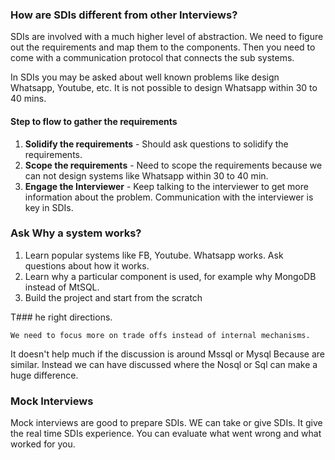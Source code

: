 ### How are SDIs different from other Interviews?
SDIs are involved with a much higher level of abstraction. We need to figure out the requirements and map them to the 
components. Then you need to come with a communication protocol that connects the sub systems.

In SDIs you may be asked about well known problems like design Whatsapp, Youtube, etc. It is not possible to design 
Whatsapp within 30 to 40 mins.

#### Step to flow to gather the requirements
    
1. **Solidify the requirements** - Should ask questions to solidify the requirements.
2. **Scope the requirements** - Need to scope the requirements because we can not design systems like Whatsapp within 
30 to 40 min. 
3. **Engage the Interviewer** - Keep talking to the interviewer to get more information about the problem. 
Communication with the interviewer is key in SDIs.

### Ask Why a system works?
1. Learn popular systems like FB, Youtube. Whatsapp works. Ask questions about how it works. 
2. Learn why a particular component is used, for example why MongoDB instead of MtSQL. 
3. Build the project and start from the scratch

T### he right directions.
    
    We need to focus more on trade offs instead of internal mechanisms.
It doesn't help much if the discussion is around Mssql or Mysql Because are similar. Instead we can have discussed where the Nosql or Sql can make a huge difference.

### Mock Interviews
Mock interviews are good to prepare SDIs. WE can take or give SDIs. It give the real time SDIs experience. You can evaluate what went wrong and what worked for you.


